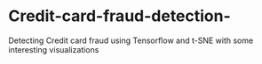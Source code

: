 # Credit-card-fraud-detection-
Detecting Credit card fraud using Tensorflow and t-SNE with some interesting visualizations
